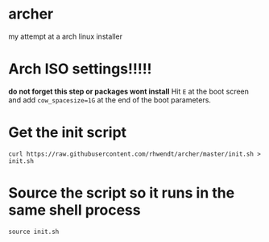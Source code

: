 # archer
my attempt at a arch linux installer


# Arch ISO settings!!!!! 
**do not forget this step or packages wont install**
Hit `E` at the boot screen and add `cow_spacesize=1G` at the end of the boot parameters.

# Get the init script
```
curl https://raw.githubusercontent.com/rhwendt/archer/master/init.sh > init.sh
```

# Source the script so it runs in the same shell process
```
source init.sh
```
